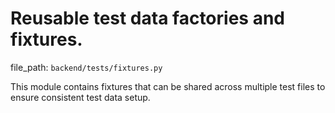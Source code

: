 # Reusable test data factories and fixtures.

  file_path: `backend/tests/fixtures.py`

This module contains fixtures that can be shared across multiple test files
to ensure consistent test data setup.
